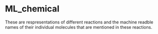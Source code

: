 # ML_chemical
 
These are respresentations of different reactions and the machine readble names of their individual molecules that are mentioned in these reactions.
